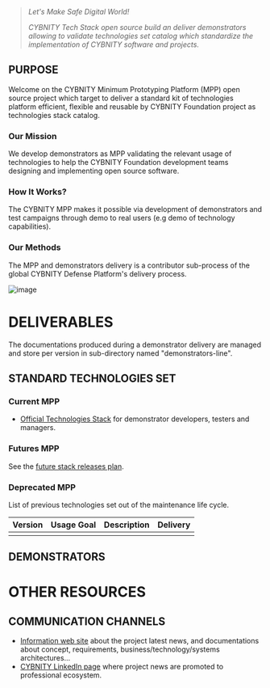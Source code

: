 > _Let's Make Safe Digital World!_
> 
> _CYBNITY Tech Stack open source build an deliver demonstrators allowing to validate technologies set catalog which standardize the implementation of CYBNITY software and projects._

## PURPOSE
Welcome on the CYBNITY Minimum Prototyping Platform (MPP) open source project which target to deliver a standard kit of technologies platform efficient, flexible and reusable by CYBNITY Foundation project as technologies stack catalog.
### Our Mission
We develop demonstrators as MPP validating the relevant usage of technologies to help the CYBNITY Foundation development teams designing and implementing open source software.
### How It Works?
The CYBNITY MPP makes it possible via development of demonstrators and test campaigns through demo to real users (e.g demo of technology capabilities).
### Our Methods
The MPP and demonstrators delivery is a contributor sub-process of the global CYBNITY Defense Platform's delivery process.

![image](https://user-images.githubusercontent.com/16148082/161949445-0c2ab441-745e-44d4-972b-f24cb7680fbd.png)

# DELIVERABLES
The documentations produced during a demonstrator delivery are managed and store per version in sub-directory named "demonstrators-line".

## STANDARD TECHNOLOGIES SET

### Current MPP
- [Official Technologies Stack](docs/official-technologies-stack.md) for demonstrator developers, testers and managers.

### Futures MPP
See the [future stack releases plan](docs/releases-plan.md).

### Deprecated MPP
List of previous technologies set out of the maintenance life cycle.

| Version | Usage Goal | Description | Delivery |
|  :---:  |   :---     |    :---     |     ---: |
|   |  |  |  |

## DEMONSTRATORS

# OTHER RESOURCES
## COMMUNICATION CHANNELS
- [Information web site](https://cybnity.notion.site/CYBNITY-Universe-c707ba2ebc3047c6ad533f18b2e0f9db) about the project latest news, and documentations about concept, requirements, business/technology/systems architectures...
- [CYBNITY LinkedIn page](https://www.linkedin.com/company/cybnity) where project news are promoted to professional ecosystem.